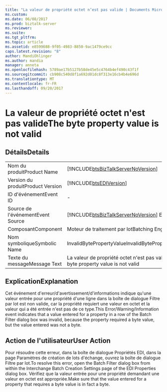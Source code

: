 ```yaml
---
title: "La valeur de propriété octet n’est pas valide | Documents Microsoft"
ms.custom: 
ms.date: 06/08/2017
ms.prod: biztalk-server
ms.reviewer: 
ms.suite: 
ms.tgt_pltfrm: 
ms.topic: article
ms.assetid: e8599688-9f05-4983-8850-9ac1479ce9cc
caps.latest.revision: "8"
author: MandiOhlinger
ms.author: mandia
manager: anneta
ms.openlocfilehash: 5789ae17b5127b58de45e5c4764b4ef490c43f1f
ms.sourcegitcommit: cb908c540d8f1a692d01dc8f313e16cb4b4e696d
ms.translationtype: MT
ms.contentlocale: fr-FR
ms.lasthandoff: 09/20/2017
---
```

# <a name="the-byte-property-value-is-not-valid"></a><span data-ttu-id="dcb1a-102">La valeur de propriété octet n'est pas valide</span><span class="sxs-lookup"><span data-stu-id="dcb1a-102">The byte property value is not valid</span></span>
## <a name="details"></a><span data-ttu-id="dcb1a-103">Détails</span><span class="sxs-lookup"><span data-stu-id="dcb1a-103">Details</span></span>  
  
|||  
|-|-|  
|<span data-ttu-id="dcb1a-104">Nom du produit</span><span class="sxs-lookup"><span data-stu-id="dcb1a-104">Product Name</span></span>|[!INCLUDE[btsBizTalkServerNoVersion](../includes/btsbiztalkservernoversion-md.md)]|  
|<span data-ttu-id="dcb1a-105">Version du produit</span><span class="sxs-lookup"><span data-stu-id="dcb1a-105">Product Version</span></span>|[!INCLUDE[btsEDIVersion](../includes/btsediversion-md.md)]|  
|<span data-ttu-id="dcb1a-106">ID d'événement</span><span class="sxs-lookup"><span data-stu-id="dcb1a-106">Event ID</span></span>|-|  
|<span data-ttu-id="dcb1a-107">Source de l'événement</span><span class="sxs-lookup"><span data-stu-id="dcb1a-107">Event Source</span></span>|[!INCLUDE[btsBizTalkServerNoVersion](../includes/btsbiztalkservernoversion-md.md)]<span data-ttu-id="dcb1a-108"> EDI</span><span class="sxs-lookup"><span data-stu-id="dcb1a-108"> EDI</span></span>|  
|<span data-ttu-id="dcb1a-109">Composant</span><span class="sxs-lookup"><span data-stu-id="dcb1a-109">Component</span></span>|<span data-ttu-id="dcb1a-110">Moteur de traitement par lot</span><span class="sxs-lookup"><span data-stu-id="dcb1a-110">Batching Engine</span></span>|  
|<span data-ttu-id="dcb1a-111">Nom symbolique</span><span class="sxs-lookup"><span data-stu-id="dcb1a-111">Symbolic Name</span></span>|<span data-ttu-id="dcb1a-112">InvalidBytePropertyValue</span><span class="sxs-lookup"><span data-stu-id="dcb1a-112">InvalidBytePropertyValue</span></span>|  
|<span data-ttu-id="dcb1a-113">Texte du message</span><span class="sxs-lookup"><span data-stu-id="dcb1a-113">Message Text</span></span>|<span data-ttu-id="dcb1a-114">La valeur de propriété octet n'est pas valide</span><span class="sxs-lookup"><span data-stu-id="dcb1a-114">The byte property value is not valid</span></span>|  
  
## <a name="explanation"></a><span data-ttu-id="dcb1a-115">Explication</span><span class="sxs-lookup"><span data-stu-id="dcb1a-115">Explanation</span></span>  
 <span data-ttu-id="dcb1a-116">Cet événement d'erreur/d'avertissement/d'informations indique qu'une valeur entrée pour une propriété d'une ligne dans la boîte de dialogue Filtre par lot est non valide, car la propriété requiert une valeur en octet et la valeur qui a été entrée n'est pas de ce type.</span><span class="sxs-lookup"><span data-stu-id="dcb1a-116">This Error/Warning/Information event indicates that a value entered for a property in a row of the Batch Filter dialog box was invalid, because the property required a byte value, but the value entered was not a byte.</span></span>  
  
## <a name="user-action"></a><span data-ttu-id="dcb1a-117">Action de l'utilisateur</span><span class="sxs-lookup"><span data-stu-id="dcb1a-117">User Action</span></span>  
 <span data-ttu-id="dcb1a-118">Pour résoudre cette erreur, dans la boîte de dialogue Propriétés EDI, dans la page Paramètres de création de lots d'échange, ouvrez la boîte de dialogue Filtre par lot.</span><span class="sxs-lookup"><span data-stu-id="dcb1a-118">To resolve this error, open the Batch Filter dialog box from within the Interchange Batch Creation Settings page of the EDI Properties dialog box.</span></span> <span data-ttu-id="dcb1a-119">Vérifiez que la valeur entrée pour une propriété demandant une valeur en octet est appropriée.</span><span class="sxs-lookup"><span data-stu-id="dcb1a-119">Make sure that the value entered for a property that requires a byte value is in fact a byte.</span></span>
